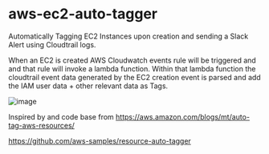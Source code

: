 # aws-ec2-auto-tagger
Automatically Tagging EC2 Instances upon creation and sending a Slack Alert using  Cloudtrail logs.

When an EC2 is created AWS Cloudwatch events rule will be triggered and and that rule will invoke a lambda function.
Within that lambda function the cloudtrail event data generated by the EC2 creation event is parsed and add the IAM user data + other relevant data as Tags.

![image](https://user-images.githubusercontent.com/39367522/167817086-da7e7411-ce8e-41e4-bcc2-646bb0347a68.png)


Inspired by and code base from https://aws.amazon.com/blogs/mt/auto-tag-aws-resources/

https://github.com/aws-samples/resource-auto-tagger


